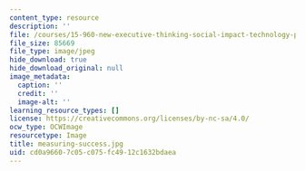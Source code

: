 ```yaml
---
content_type: resource
description: ''
file: /courses/15-960-new-executive-thinking-social-impact-technology-projects-fall-2017-spring-2018/cd0a96607c05c075fc4912c1632bdaea_measuring-success.jpg
file_size: 85669
file_type: image/jpeg
hide_download: true
hide_download_original: null
image_metadata:
  caption: ''
  credit: ''
  image-alt: ''
learning_resource_types: []
license: https://creativecommons.org/licenses/by-nc-sa/4.0/
ocw_type: OCWImage
resourcetype: Image
title: measuring-success.jpg
uid: cd0a9660-7c05-c075-fc49-12c1632bdaea
---
```

